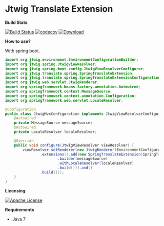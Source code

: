 # Jtwig Translate Extension

**Build Stats**

[![Build Status](https://travis-ci.org/jtwig/jtwig-spring-translate-extension.svg?branch=master)](https://travis-ci.org/jtwig/jtwig-spring-translate-extension)
[![codecov](https://codecov.io/gh/jtwig/jtwig-spring-translate-extension/branch/master/graph/badge.svg)](https://codecov.io/gh/jtwig/jtwig-spring-translate-extension)
[![Download](https://api.bintray.com/packages/jtwig/maven/jtwig-spring-translate-extension/images/download.svg) ](https://bintray.com/jtwig/maven/jtwig-spring-translate-extension/_latestVersion)

**How to use?**

With spring boot.

```java
import org.jtwig.environment.EnvironmentConfigurationBuilder;
import org.jtwig.spring.JtwigViewResolver;
import org.jtwig.spring.boot.config.JtwigViewResolverConfigurer;
import org.jtwig.translate.spring.SpringTranslateExtension;
import org.jtwig.translate.spring.SpringTranslateExtensionConfiguration;
import org.jtwig.web.servlet.JtwigRenderer;
import org.springframework.beans.factory.annotation.Autowired;
import org.springframework.context.MessageSource;
import org.springframework.context.annotation.Configuration;
import org.springframework.web.servlet.LocaleResolver;

@Configuration
public class JtwigMvcConfiguration implements JtwigViewResolverConfigurer {
    @Autowired
    private MessageSource messageSource;
    @Autowired
    private LocaleResolver localeResolver;

    @Override
    public void configure(JtwigViewResolver viewResolver) {
        viewResolver.setRenderer(new JtwigRenderer(EnvironmentConfigurationBuilder.configuration()
                .extensions().add(new SpringTranslateExtension(SpringTranslateExtensionConfiguration
                        .builder(messageSource)
                        .withLocaleResolver(localeResolver)
                        .build())).and()
                .build()));
    }
}

```

**Licensing**

[![Apache License](https://img.shields.io/hexpm/l/plug.svg?maxAge=2592000)]()

**Requirements**

- Java 7
